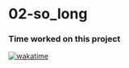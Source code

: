 # 02-so_long

### Time worked on this project
[![wakatime](https://wakatime.com/badge/user/2b8474a5-a2f0-4cf0-9da2-eb7acac86d01/project/018c2045-934b-44c1-81a8-b58dc84541e0.svg)](https://wakatime.com/badge/user/2b8474a5-a2f0-4cf0-9da2-eb7acac86d01/project/018c2045-934b-44c1-81a8-b58dc84541e0)

